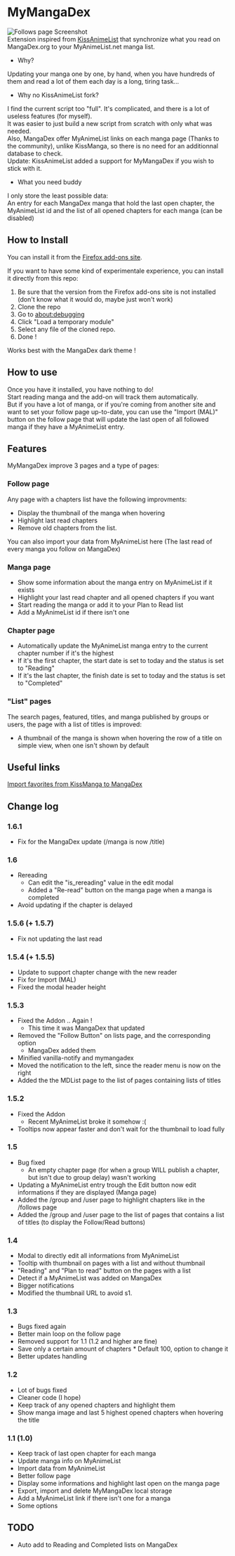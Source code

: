 # MyMangaDex

![Follows page Screenshot](screenshot.png)  
Extension inspired from [KissAnimeList](https://github.com/lolamtisch/KissAnimeList) that synchronize what you read on MangaDex.org to your MyAnimeList.net manga list.

* Why?

Updating your manga one by one, by hand, when you have hundreds of them and read a lot of them each day is a long, tiring task...

* Why no KissAnimeList fork?

I find the current script too "full". It's complicated, and there is a lot of useless features (for myself).  
It was easier to just build a new script from scratch with only what was needed.  
Also, MangaDex offer MyAnimeList links on each manga page (Thanks to the community), unlike KissManga, so there is no need for an additionnal database to check.  
Update: KissAnimeList added a support for MyMangaDex if you wish to stick with it.

* What you need buddy

I only store the least possible data:  
An entry for each MangaDex manga that hold the last open chapter, the MyAnimeList id and the list of all opened chapters for each manga (can be disabled)

## How to Install

You can install it from the [Firefox add-ons site](https://addons.mozilla.org/fr/firefox/addon/mymangadex/).

If you want to have some kind of experimentale experience, you can install it directly from this repo:

1. Be sure that the version from the Firefox add-ons site is not installed (don't know what it would do, maybe just won't work)
2. Clone the repo
3. Go to [about:debugging](about:debugging)
4. Click "Load a temporary module"
5. Select any file of the cloned repo.
6. Done !

Works best with the MangaDex dark theme !

## How to use

Once you have it installed, you have nothing to do!  
Start reading manga and the add-on will track them automatically.  
But if you have a lot of manga, or if you're coming from another site and want to set your follow page up-to-date, you can use the "Import (MAL)" button on the follow page that will update the last open of all followed manga if they have a MyAnimeList entry.

## Features

MyMangaDex improve 3 pages and a type of pages:

### Follow page

Any page with a chapters list have the following improvments:

* Display the thumbnail of the manga when hovering
* Highlight last read chapters
* Remove old chapters from the list.

You can also import your data from MyAnimeList here (The last read of every manga you follow on MangaDex)

### Manga page

* Show some information about the manga entry on MyAnimeList if it exists
* Highlight your last read chapter and all opened chapters if you want
* Start reading the manga or add it to your Plan to Read list
* Add a MyAnimeList id if there isn't one

### Chapter page

* Automatically update the MyAnimeList manga entry to the current chapter number if it's the highest
* If it's the first chapter, the start date is set to today and the status is set to "Reading"
* If it's the last chapter, the finish date is set to today and the status is set to "Completed"

### "List" pages

The search pages, featured, titles, and manga published by groups or users, the page with a list of titles is improved:

* A thumbnail of the manga is shown when hovering the row of a title on simple view, when one isn't shown by default

## Useful links

[Import favorites from KissManga to MangaDex](https://old.reddit.com/r/manga/comments/8qebu4/import_kissmanga_bookmarks_to_mangadex/)

## Change log

### 1.6.1

* Fix for the MangaDex update (/manga is now /title)

### 1.6

* Rereading
  * Can edit the "is_rereading" value in the edit modal
  * Added a "Re-read" button on the manga page when a manga is completed
* Avoid updating if the chapter is delayed

### 1.5.6 (+ 1.5.7)

* Fix not updating the last read

### 1.5.4 (+ 1.5.5)

* Update to support chapter change with the new reader
* Fix for Import (MAL)
* Fixed the modal header height

### 1.5.3

* Fixed the Addon .. Again !
  * This time it was MangaDex that updated
* Removed the "Follow Button" on lists page, and the corresponding option
  * MangaDex added them
* Minified vanilla-notify and mymangadex
* Moved the notification to the left, since the reader menu is now on the right
* Added the the MDList page to the list of pages containing lists of titles

### 1.5.2

* Fixed the Addon
  * Recent MyAnimeList broke it somehow :(
* Tooltips now appear faster and don't wait for the thumbnail to load fully

### 1.5

* Bug fixed
  * An empty chapter page (for when a group WILL publish a chapter, but isn't due to group delay) wasn't working
* Updating a MyAnimeList entry trough the Edit button now edit informations if they are displayed (Manga page)
* Added the /group and /user page to highlight chapters like in the /follows page
* Added the /group and /user page to the list of pages that contains a list of titles (to display the Follow/Read buttons)

### 1.4

* Modal to directly edit all informations from MyAnimeList
* Tooltip with thumbnail on pages with a list and without thumbnail
* "Reading" and "Plan to read" button on the pages with a list
* Detect if a MyAnimeList was added on MangaDex
* Bigger notifications
* Modified the thumbnail URL to avoid s1.

### 1.3

* Bugs fixed again
* Better main loop on the follow page
* Removed support for 1.1 (1.2 and higher are fine)
* Save only a certain amount of chapters * Default 100, option to change it
* Better updates handling

### 1.2

* Lot of bugs fixed
* Cleaner code (I hope)
* Keep track of any opened chapters and highlight them
* Show manga image and last 5 highest opened chapters when hovering the title

### 1.1 (1.0)

* Keep track of last open chapter for each manga
* Update manga info on MyAnimeList
* Import data from MyAnimeList
* Better follow page
* Display some informations and highlight last open on the manga page
* Export, import and delete MyMangaDex local storage
* Add a MyAnimeList link if there isn't one for a manga
* Some options

## TODO

* Auto add to Reading and Completed lists on MangaDex